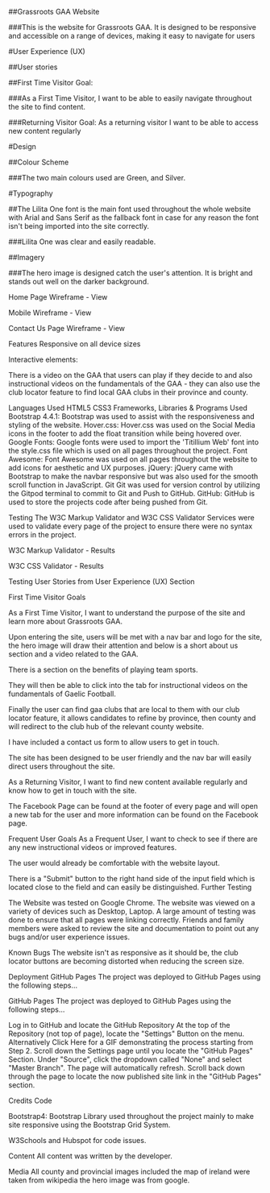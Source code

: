 
##Grassroots GAA Website


###This is the website for Grassroots GAA. It is designed to be responsive and accessible on a range of devices, making it easy to navigate for users


#User Experience (UX)

##User stories

##First Time Visitor Goal:

###As a First Time Visitor, I want to be able to easily navigate throughout the site to find content.

###Returning Visitor Goal: As a returning visitor I want to be able to access new content regularly

#Design

##Colour Scheme

###The two main colours used are Green, and Silver.

#Typography

##The Lilita One font is the main font used throughout the whole website with Arial and Sans Serif as the fallback font in case for any reason the font isn't being imported into the site correctly. 

###Lilita One was clear and easily readable.

##Imagery

###The hero image is designed catch the user's attention. It is bright and stands out well on the darker background.

Home Page Wireframe - View

Mobile Wireframe - View

Contact Us Page Wireframe - View

Features
Responsive on all device sizes

Interactive elements:

There is a video on the GAA that users can play if they decide to and also instructional videos on the fundamentals of the GAA - they can also use the club locator feature to find local GAA clubs in their province and county.

Languages Used
HTML5
CSS3
Frameworks, Libraries & Programs Used
Bootstrap 4.4.1:
Bootstrap was used to assist with the responsiveness and styling of the website.
Hover.css:
Hover.css was used on the Social Media icons in the footer to add the float transition while being hovered over.
Google Fonts:
Google fonts were used to import the 'Titillium Web' font into the style.css file which is used on all pages throughout the project.
Font Awesome:
Font Awesome was used on all pages throughout the website to add icons for aesthetic and UX purposes.
jQuery:
jQuery came with Bootstrap to make the navbar responsive but was also used for the smooth scroll function in JavaScript.
Git
Git was used for version control by utilizing the Gitpod terminal to commit to Git and Push to GitHub.
GitHub:
GitHub is used to store the projects code after being pushed from Git.

Testing
The W3C Markup Validator and W3C CSS Validator Services were used to validate every page of the project to ensure there were no syntax errors in the project.

W3C Markup Validator - Results

W3C CSS Validator - Results

Testing User Stories from User Experience (UX) Section

First Time Visitor Goals

As a First Time Visitor, I want to understand the purpose of the site and learn more about Grassroots GAA.

Upon entering the site, users will be met with a nav bar and logo for the site, the hero image will draw their attention and below is a short about us section and a video related to the GAA.

There is a section on the benefits of playing team sports.

They will then be able to click into the tab for instructional videos on the fundamentals of Gaelic Football. 

Finally the user can find gaa clubs that are local to them with our club locator feature, it allows candidates to refine by province, then county and will redirect to the club hub of the relevant county website.

I have included a contact us form to allow users to get in touch.

The site has been designed to be user friendly and the nav bar will easily direct users throughout the site.

As a Returning Visitor, I want to find new content available regularly and know how to get in touch with the site.

The Facebook Page can be found at the footer of every page and will open a new tab for the user and more information can be found on the Facebook page.

Frequent User Goals
As a Frequent User, I want to check to see if there are any new instructional videos or improved features.

The user would already be comfortable with the website layout.


There is a "Submit" button to the right hand side of the input field which is located close to the field and can easily be distinguished.
Further Testing

The Website was tested on Google Chrome.
The website was viewed on a variety of devices such as Desktop, Laptop. 
A large amount of testing was done to ensure that all pages were linking correctly.
Friends and family members were asked to review the site and documentation to point out any bugs and/or user experience issues.

Known Bugs
The website isn't as responsive as it should be, the club locator buttons are becoming distorted when reducing the screen size.

Deployment
GitHub Pages
The project was deployed to GitHub Pages using the following steps...

GitHub Pages
The project was deployed to GitHub Pages using the following steps...

Log in to GitHub and locate the GitHub Repository
At the top of the Repository (not top of page), locate the "Settings" Button on the menu.
Alternatively Click Here for a GIF demonstrating the process starting from Step 2.
Scroll down the Settings page until you locate the "GitHub Pages" Section.
Under "Source", click the dropdown called "None" and select "Master Branch".
The page will automatically refresh.
Scroll back down through the page to locate the now published site link in the "GitHub Pages" section.

Credits
Code

Bootstrap4: Bootstrap Library used throughout the project mainly to make site responsive using the Bootstrap Grid System.

W3Schools and Hubspot for code issues.

Content
All content was written by the developer.

Media
All county and provincial images included the map of ireland were taken from wikipedia
the hero image was from google.
